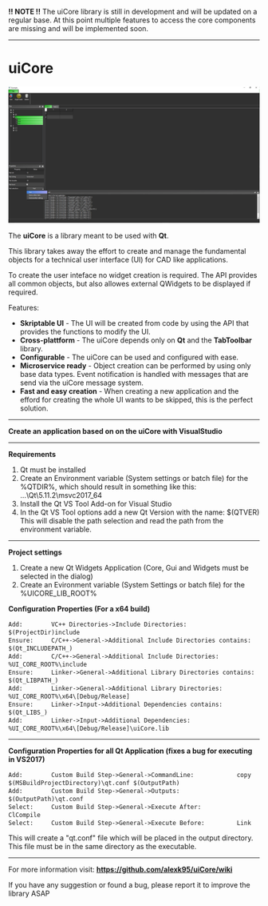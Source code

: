 **!! NOTE !!**
The uiCore library is still in development and will be updated on a regular base. At this point multiple features to access the core components are missing and will be implemented soon.

-------------

# **uiCore**

<p align="center">
  <img src="https://github.com/alexk95/uiCore/blob/master/Screenshots/uiCore_ExampleApplication.jpg">
</p>

The **uiCore** is a library meant to be used with **Qt**.

This library takes away the effort to create and manage the fundamental objects for a technical user interface (UI) for CAD like applications.

To create the user inteface no widget creation is required. The API provides all common objects, but also allowes external QWidgets to be displayed if required.

Features:
  - **Skriptable UI** - The UI will be created from code by using the API that provides the functions to modify the UI.
  - **Cross-plattform** - The uiCore depends only on **Qt** and the **TabToolbar** library.
  - **Configurable** - The uiCore can be used and configured with ease.
  - **Microservice ready** - Object creation can be performed by using only base data types. Event notification is handled with messages that are send via the uiCore message system.
  - **Fast and easy creation** - When creating a new application and the efford for creating the whole UI wants to be skipped, this is the perfect solution.

-------------

**Create an application based on on the uiCore with VisualStudio**

-------------

**Requirements**

1) Qt must be installed
2) Create an Environment variable (System settings or batch file) for the %QTDIR%,
	which should result in something like this: ...\Qt\5.11.2\msvc2017_64
3) Install the Qt VS Tool Add-on for Visual Studio
4) In the Qt VS Tool options add a new Qt Version with the name: $(QTVER)
	This will disable the path selection and read the path from the environment variable.

-------------

**Project settings**

1) Create a new Qt Widgets Application (Core, Gui and Widgets must be selected in the dialog)
2) Create an Evironment variable (System Settings or batch file) for the %UICORE_LIB_ROOT%

**Configuration Properties (For a x64 build)**

	Add:		VC++ Directories->Include Directories:				$(ProjectDir)include
	Ensure:		C/C++->General->Additional Include Directories contains:	$(Qt_INCLUDEPATH_)
	Add:		C/C++->General->Additional Include Directories:			%UI_CORE_ROOT%\include
	Ensure:		Linker->General->Additional Library Directories contains:	$(Qt_LIBPATH_)
	Add:		Linker->General->Additional Library Directories:		%UI_CORE_ROOT%\x64\[Debug/Release]
	Ensure:		Linker->Input->Additional Dependencies contains:		$(Qt_LIBS_)
	Add:		Linker->Input->Additional Dependencies:				%UI_CORE_ROOT%\x64\[Debug/Release]\uiCore.lib

-------------

**Configuration Properties for all Qt Application (fixes a bug for executing in VS2017)**

	Add:		Custom Build Step->General->CommandLine:			copy $(MSBuildProjectDirectory)\qt.conf $(OutputPath)
	Add:		Custom Build Step->General->Outputs:				$(OutputPath)\qt.conf
	Select:		Custom Build Step->General->Execute After:			ClCompile
	Select:		Custom Build Step->General->Execute Before:			Link
This will create a "qt.conf" file which will be placed in the output directory.
This file must be in the same directory as the executable.

-------------

For more information visit: **https://github.com/alexk95/uiCore/wiki**

If you have any suggestion or found a bug, please report it to improve the library ASAP
